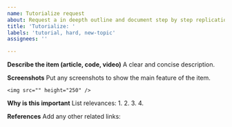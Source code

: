 ```yaml
---
name: Tutorialize request
about: Request a in deepth outline and document step by step replication
title: 'Tutorialize: '
labels: 'tutorial, hard, new-topic'
assignees: ''

---
```


**Describe the item (article, code, video)**
A clear and concise description. 

**Screenshots**
Put any screenshots to show the main feature of the item.
```
<img src="" height="250" />
```

**Why is this important**
List relevances:
1. 
2. 
3. 
4. 

**References**
Add any other related links:
